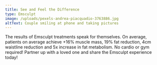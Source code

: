 ```yaml
---
title: See and Feel the Difference
type: Emsculpt
image: /uploads/pexels-andrea-piacquadio-3763886.jpg
altText: Couple smiling at phone and taking pictures
---
```

The results of Emsculpt treatments speak for themselves. On average, patients on average achieve +16% muscle mass, 19% fat reduction, 4cm waistline reduction and 5x increase in fat metabolism. No cardio or gym required! Partner up with a loved one and share the Emsculpt experience today!